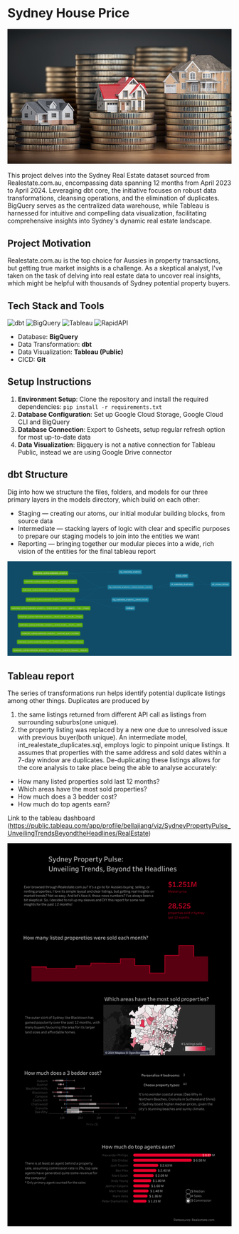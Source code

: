 # Sydney House Price

<p>
    <img src="img/Cover.jpg"/>
</p>

This project delves into the Sydney Real Estate dataset sourced from Realestate.com.au, encompassing data spanning 12 months from April 2023 to April 2024. Leveraging dbt core, the initiative focuses on robust data transformations, cleansing operations, and the elimination of duplicates. BigQuery serves as the centralized data warehouse, while Tableau is harnessed for intuitive and compelling data visualization, facilitating comprehensive insights into Sydney's dynamic real estate landscape.

## Project Motivation

Realestate.com.au is the top choice for Aussies in property transactions, but getting true market insights is a challenge. As a skeptical analyst, I've taken on the task of delving into real estate data to uncover real insights, which might be helpful with thousands of Sydney potential property buyers.

## Tech Stack and Tools

![dbt](https://img.shields.io/static/v1?logo=dbt&label=dbt-version&message=1.7.x&color=orange)
![BigQuery](https://img.shields.io/static/v1?logo=bigquery&label=bigquery-version&message=3.21.x&color=blue)
![Tableau](https://img.shields.io/badge/Tableau-E97627?&logo=Tableau&logoColor=white)
![RapidAPI](https://img.shields.io/badge/RapidAPI-grey?)

- Database: **BigQuery**
- Data Transformation: **dbt**
- Data Visualization: **Tableau (Public)**
- CICD: **Git**

## Setup Instructions

1. **Environment Setup**: Clone the repository and install the required dependencies: `pip install -r requirements.txt`
2. **Database Configuration**: Set up Google Cloud Storage, Google Cloud CLI and BigQuery
3. **Database Connection**: Export to Gsheets, setup regular refresh option for most up-to-date data
4. **Data Visualization**: Bigquery is not a native connection for Tableau Public, instead we are using Google Drive connector

## dbt Structure

Dig into how we structure the files, folders, and models for our three primary layers in the models directory, which build on each other:

- Staging — creating our atoms, our initial modular building blocks, from source data
- Intermediate — stacking layers of logic with clear and specific purposes to prepare our staging models to join into the entities we want
- Reporting — bringing together our modular pieces into a wide, rich vision of the entities for the final tableau report
<p>
    <img src="img/dbt_dag.png"/>
</p>

## Tableau report

The series of transformations run helps identify potential duplicate listings among other things. Duplicates are produced by

1. the same listings returned from different API call as listings from surrounding suburbs(one unique).
2. the property listing was replaced by a new one due to unresolved issue with previous buyer(both unique).
   An intermediate model, int_realestate_duplicates.sql, employs logic to pinpoint unique listings. It assumes that properties with the same address and sold dates within a 7-day window are duplicates.
   De-duplicating these listings allows for the core analysis to take place being the able to analyse accurately:

- How many listed properties sold last 12 months?
- Which areas have the most sold properties?
- How much does a 3 bedder cost?
- How much do top agents earn?

Link to the tableau dashboard (https://public.tableau.com/app/profile/bellajiang/viz/SydneyPropertyPulse_UnveilingTrendsBeyondtheHeadlines/RealEstate)

<p>
    <img src="img/realestate_dash.png"/>
</p>
